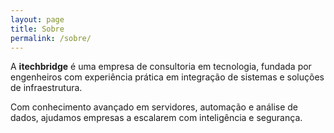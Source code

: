 ```yaml
---
layout: page
title: Sobre
permalink: /sobre/
---
```


A **itechbridge** é uma empresa de consultoria em tecnologia, fundada por engenheiros com experiência prática em integração de sistemas e soluções de infraestrutura.

Com conhecimento avançado em servidores, automação e análise de dados, ajudamos empresas a escalarem com inteligência e segurança.
